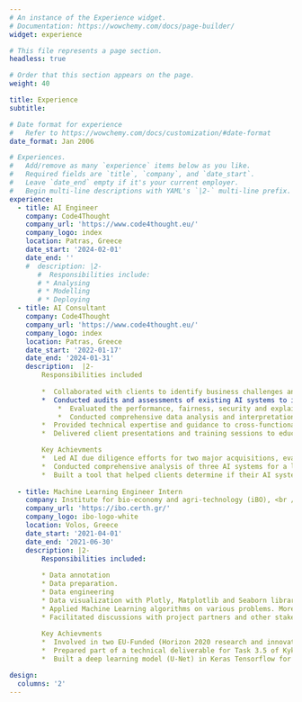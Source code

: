 ```yaml
---
# An instance of the Experience widget.
# Documentation: https://wowchemy.com/docs/page-builder/
widget: experience

# This file represents a page section.
headless: true

# Order that this section appears on the page.
weight: 40

title: Experience
subtitle:

# Date format for experience
#   Refer to https://wowchemy.com/docs/customization/#date-format
date_format: Jan 2006

# Experiences.
#   Add/remove as many `experience` items below as you like.
#   Required fields are `title`, `company`, and `date_start`.
#   Leave `date_end` empty if it's your current employer.
#   Begin multi-line descriptions with YAML's `|2-` multi-line prefix.
experience:
  - title: AI Engineer
    company: Code4Thought
    company_url: 'https://www.code4thought.eu/'
    company_logo: index 
    location: Patras, Greece
    date_start: '2024-02-01'
    date_end: ''
    #  description: |2-
       #  Responsibilities include:        
       # * Analysing
       # * Modelling
       # * Deploying
  - title: AI Consultant
    company: Code4Thought
    company_url: 'https://www.code4thought.eu/'
    company_logo: index 
    location: Patras, Greece
    date_start: '2022-01-17'
    date_end: '2024-01-31'
    description:  |2-
        Responsibilities included
       
        *  Collaborated with clients to identify business challenges and opportunities where AI technologies could be applied effectively.
        *  Conducted audits and assessments of existing AI systems to identify issues under tight deadlines:
            *  Evaluated the performance, fairness, security and explainability of AI systems and helped the client's engineers to design and implement custom AI solutions tailored to their needs, utilizing ML algorithms, DL models, and NLP techniques.
            *  Conducted comprehensive data analysis and interpretation to derive actionable insights and recommendations for optimizing clients' processes and decision-making.
        *  Provided technical expertise and guidance to cross-functional teams throughout project lifecycles, ensuring successful delivery within scope, timeline, and budget constraints.
        *  Delivered client presentations and training sessions to educate stakeholders on AI concepts, project progress, and outcomes.

        Key Achievments
        *  Led AI due diligence efforts for two major acquisitions, evaluating technical feasibility, scalability, and potential risks in AI models and data infrastructure, contributing to successful investment decisions.
        *  Conducted comprehensive analysis of three AI systems for a leading bank, identifying critical issues related to model performance, bias/fairness, and compliance with regulatory standards (e.g. GDPR, EU AI Act)
        *  Built a tool that helped clients determine if their AI systems are compliant with regulations and ISO standards.
        
  - title: Machine Learning Engineer Intern
    company: Institute for bio-economy and agri-technology (iBO), <br /> Centre for research and technology – Hellas (CERTH)
    company_url: 'https://ibo.certh.gr/'
    company_logo: ibo-logo-white
    location: Volos, Greece
    date_start: '2021-04-01'
    date_end: '2021-06-30'
    description: |2-
        Responsibilities included:
        
        * Data annotation
        * Data preparation.
        * Data engineering
        * Data visualization with Plotly, Matplotlib and Seaborn libraries.
        * Applied Machine Learning algorithms on various problems. More specifically, unsupervised learning (Self Organizing Maps and Gaussian Mixture Models) and supervised learning algorithms (Random Forest, SVM, XGBoost, ADA, Logistic Regression, KNN, CART).
        * Facilitated discussions with project partners and other stakeholders
        
        Key Achievments
        *  Involved in two EU-Funded (Horizon 2020 research and innovation program) projects (Kyklos 4.0 and Stargate) developing AI solutions
        *  Prepared part of a technical deliverable for Task 3.5 of Kyklos 4.0 Project, which has received funding from the European Union’s Horizon 2020 research and innovation program.
        *  Built a deep learning model (U-Net) in Keras Tensorflow for a semantic image segmentation task.

design:
  columns: '2'
---
```

